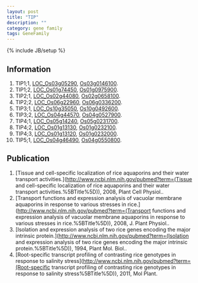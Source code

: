 ```yaml
---
layout: post
title: "TIP"
description: ""
category: gene family
tags: GeneFamily
---
```

{% include JB/setup %}

## Information
1. TIP1;1, [LOC_Os03g05290](http://rice.plantbiology.msu.edu/cgi-bin/ORF_infopage.cgi?orf=LOC_Os03g05290), [Os03g0146100](http://rapdb.dna.affrc.go.jp/viewer/gbrowse_details/irgsp1?name=Os03g0146100).
2. TIP1;2, [LOC_Os01g74450](http://rice.plantbiology.msu.edu/cgi-bin/ORF_infopage.cgi?orf=LOC_Os01g74450), [Os01g0975900](http://rapdb.dna.affrc.go.jp/viewer/gbrowse_details/irgsp1?name=Os01g0975900).
3. TIP2;1, [LOC_Os02g44080](http://rice.plantbiology.msu.edu/cgi-bin/ORF_infopage.cgi?orf=LOC_Os02g44080), [Os02g0658100](http://rapdb.dna.affrc.go.jp/viewer/gbrowse_details/irgsp1?name=Os02g0658100).
4. TIP2;2, [LOC_Os06g22960](http://rice.plantbiology.msu.edu/cgi-bin/ORF_infopage.cgi?orf=LOC_Os06g22960), [Os06g0336200](http://rapdb.dna.affrc.go.jp/viewer/gbrowse_details/irgsp1?name=Os06g0336200).
5. TIP3;1, [LOC_Os10g35050](http://rice.plantbiology.msu.edu/cgi-bin/ORF_infopage.cgi?orf=LOC_Os10g35050), [Os10g0492600](http://rapdb.dna.affrc.go.jp/viewer/gbrowse_details/irgsp1?name=Os10g0492600).
6. TIP3;2, [LOC_Os04g44570](http://rice.plantbiology.msu.edu/cgi-bin/ORF_infopage.cgi?orf=LOC_Os04g44570), [Os04g0527900](http://rapdb.dna.affrc.go.jp/viewer/gbrowse_details/irgsp1?name=Os04g0527900).
7. TIP4;1, [LOC_Os05g14240](http://rice.plantbiology.msu.edu/cgi-bin/ORF_infopage.cgi?orf=LOC_Os05g14240), [Os05g0231700](http://rapdb.dna.affrc.go.jp/viewer/gbrowse_details/irgsp1?name=Os05g0231700).
8. TIP4;2, [LOC_Os01g13130](http://rice.plantbiology.msu.edu/cgi-bin/ORF_infopage.cgi?orf=LOC_Os01g13130), [Os01g0232100](http://rapdb.dna.affrc.go.jp/viewer/gbrowse_details/irgsp1?name=Os01g0232100).
9. TIP4;3, [LOC_Os01g13120](http://rice.plantbiology.msu.edu/cgi-bin/ORF_infopage.cgi?orf=LOC_Os01g13120), [Os01g0232000](http://rapdb.dna.affrc.go.jp/viewer/gbrowse_details/irgsp1?name=Os01g0232000).
10. TIP5;1, [LOC_Os04g46490](http://rice.plantbiology.msu.edu/cgi-bin/ORF_infopage.cgi?orf=LOC_Os04g46490), [Os04g0550800](http://rapdb.dna.affrc.go.jp/viewer/gbrowse_details/irgsp1?name=Os04g0550800).

## Publication
1. [Tissue and cell-specific localization of rice aquaporins and their water transport activities.](http://www.ncbi.nlm.nih.gov/pubmed?term=(Tissue and cell-specific localization of rice aquaporins and their water transport activities.%5BTitle%5D)), 2008, Plant Cell Physiol..
2. [Transport functions and expression analysis of vacuolar membrane aquaporins in response to various stresses in rice.](http://www.ncbi.nlm.nih.gov/pubmed?term=(Transport functions and expression analysis of vacuolar membrane aquaporins in response to various stresses in rice.%5BTitle%5D)), 2008, J. Plant Physiol..
3. [Isolation and expression analysis of two rice genes encoding the major intrinsic protein.](http://www.ncbi.nlm.nih.gov/pubmed?term=(Isolation and expression analysis of two rice genes encoding the major intrinsic protein.%5BTitle%5D)), 1994, Plant Mol. Biol..
4. [Root-specific transcript profiling of contrasting rice genotypes in response to salinity stress](http://www.ncbi.nlm.nih.gov/pubmed?term=(Root-specific transcript profiling of contrasting rice genotypes in response to salinity stress%5BTitle%5D)), 2011, Mol Plant.


